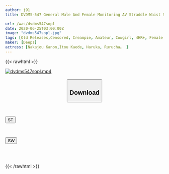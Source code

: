 ```yaml
---
author: j91
title: DVDMS-547 General Male And Female Monitoring AV Straddle Waist Swinging! A Female University Student Athlete Makes A Big Challenge To Get Straight To The End With A Sweaty Raw Woman On Top 10 Sweaters That Are Lined Up Side By Side! Oma ○ Ko Who Ejaculates Full Erection Ji Po At The Woman On Top Posture One After Another And Is Filled With Semen Does Not Stop Cumming! 4 People In Total ...

url: /was/dvdms547sopl
date: 2020-06-25T03:00:00Z
image: "dvdms547sopl.jpg"
tags: [Old Releases,Censored, Creampie, Amateur, Cowgirl, 4HR+, Female College Student, Athlete	]
maker: [Deeps]
actress: [Nakajou Kanon,Itou Kaede, Haruka, Rurucha。 ]
---
```



{{< rawhtml >}}

<div class="video" data-videoid="1x6ZPLAa0Jueepy">
    <a href="javascript:;">
        <img src="/was/dvdms547sopl/dvdms547sopl.jpg" width="WIDTH" height="HEIGHT" alt="dvdms547sopl.mp4" loading="lazy">
    </a>
</div>

<script type="text/javascript" src="https://j91.asia/asset/on-demand-st.js"></script>

<br>
  <link rel="stylesheet" href="https://j91.asia/asset/bs5.css">
  
  <center>
  <button class="btn btn-primary" type="button" data-bs-toggle="collapse" data-bs-target=".multi-collapse" aria-expanded="false" aria-controls="multiCollapseExample1 multiCollapseExample2"><h2>Download</h2></button></center>
</p>
<div class="row">
  <div class="col">
    <div class="collapse multi-collapse" id="multiCollapseExample1">
      <div class="card card-body">
	      	      <br>
<div class="buttons">  
<p><a href="https://streamtape.to/v/1x6ZPLAa0Jueepy" target="_blank"><button class="btn-hover color-3"><i class="fa fa-download"></i> ST</button></a></p></div>
    </div>
  </div>
</div>
  <div class="col">
    <div class="collapse multi-collapse" id="multiCollapseExample2">
      <div class="card card-body">
	      <br>
<div class="buttons">
<p><a href="https://flaswish.com/w7jzdmf8r9bo" target="_blank"><button class="btn-hover color-2"><i class="fa fa-download"></i> SW</button></a></p></div>
<br><br>
      </div>
    </div>
  </div>
</div>

{{< /rawhtml >}}